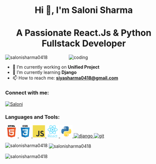 <h1 align="center"> Hi 👋, I'm Saloni Sharma </h1>
<h1 align="center">A Passionate React.Js & Python Fullstack Developer </h1>
<img align="right" alt="coding" width="300" src="https://cdn.dribbble.com/users/1364029/screenshots/16093268/media/68e82a7fb4904614a9066d6b540c14b2.gif">
<p align="left"> <img src="https://komarev.com/ghpvc/?username=salonisharma0418&label=Profile%20views&color=0e75b6&style=flat" alt="salonisharma0418" /> </p>

- 🔭 I’m currently working on **Unified Project**
- 🌱 I’m currently learning **Django**
- 📫 How to reach me: **siyasharma0418@gmail.com**
<!-- - 👯 I’m looking to collaborate on ... -->
<!-- - 🤔 I’m looking for help with ... -->
<!-- - 💬 Ask me about ... -->

<!-- - 😄 Pronouns: ...
- ⚡ Fun fact: ... -->

<h3 align="left">Connect with me:</h3>
<p align="left">
<a href="https://www.linkedin.com/in/saloni-sharma-ba7b462bb" target="blank"><img align="center" src="https://raw.githubusercontent.com/rahuldkjain/github-profile-readme-generator/master/src/images/icons/Social/linked-in-alt.svg" alt="Saloni" height="30" width="40" /></a>
</p>

<h3 align="left">Languages and Tools:</h3>
<p align="left">
</a> <a href="https://www.w3.org/html/" target="_blank" rel="noreferrer"> <img src="https://raw.githubusercontent.com/devicons/devicon/master/icons/html5/html5-original-wordmark.svg" alt="html5" width="40" height="40"/> </a>
<a href="https://www.w3schools.com/css/" target="_blank" rel="noreferrer"> <img src="https://raw.githubusercontent.com/devicons/devicon/master/icons/css3/css3-original-wordmark.svg" alt="css3" width="40" height="40"/> </a>
<a href="https://developer.mozilla.org/en-US/docs/Web/JavaScript" target="_blank" rel="noreferrer"> <img src="https://raw.githubusercontent.com/devicons/devicon/master/icons/javascript/javascript-original.svg" alt="javascript" width="40" height="40"/> </a>
<a href="https://reactjs.org/" target="_blank" rel="noreferrer"> <img src="https://raw.githubusercontent.com/devicons/devicon/master/icons/react/react-original-wordmark.svg" alt="react" width="40" height="40"/> </a>
<a href="https://www.python.org" target="_blank" rel="noreferrer"> <img src="https://raw.githubusercontent.com/devicons/devicon/master/icons/python/python-original.svg" alt="python" width="40" height="40"/> </a>
 <a href="https://www.djangoproject.com/" target="_blank" rel="noreferrer"> <img src="https://cdn.worldvectorlogo.com/logos/django.svg" alt="django" width="40" height="40"/> </a> 
 <a href="https://git-scm.com/" target="_blank" rel="noreferrer"> <img src="https://www.vectorlogo.zone/logos/git-scm/git-scm-icon.svg" alt="git" width="40" height="40"/></a>
</p>

 <p><img align="left" src="https://github-readme-stats.vercel.app/api/top-langs?username=salonisharma0418&show_icons=true&locale=en&layout=compact" alt="salonisharma0418" /></p>

<p>&nbsp;<img align="center" src="https://github-readme-stats.vercel.app/api?username=salonisharma0418&show_icons=true&locale=en" alt="salonisharma0418" /></p>

<p><img align="center" src="https://github-readme-streak-stats.herokuapp.com/?user=salonisharma0418&" alt="salonisharma0418" /></p>